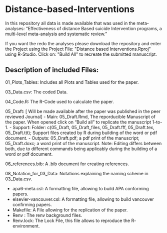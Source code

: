 # Distance-based-Interventions

In this repository all data is made available that was used in the meta-analyses: “Effectiveness of distance Based suicide Intervention programs, a multi-level meta-analysis and systematic review.”

If you want the redo the analyses please download the repository and enter the Project using the Project File: "Distance based Interventions.Rproj" using R-Studio.
Click on: "Build All" to recreate the submitted manuscript.

## Description of included Files:


  01_Plots_Tables:  Includes all Plots and Tables used for the paper.
  
  03_Data.csv: The coded Data.
  
  04_Code.R: The R-Code used to calculate the paper. 
  
  05_Draft: [ Will be made available after the paper was published in the peer reviewed Journal]
	  - Main: 05_Draft.Rmd, The reporducible Manuscript of the paper. When opened click on 		“Build all” to replicate the manuscript 1-to-1.
	  - Support: Folder: c(05_Draft, 05_Draft_files, 05_Draft.fff, 05_Draft.tex, 05_Draft.ttt); 		Support files created by R during building of the word or pdf document.
	  - Outputs: 05_Draft.pdf; a pdf print of the manuscript; 05_Draft.doxc; a word print of the 	manuscript. Note: Editing differs between both, due to different commands being applicably 	during the building of a word or pdf document.

06_references.bib: A .bib document for creating references. 

08_Notation_for_03_Data: Notations explaining the naming scheme in 03_Data.csv.

- apa6-meta.csl:  A formatting file, allowing to build APA conforming papers.
- elsevier-vancouver.csl: A formatting file, allowing to build vancouver confirming papers.
- Makefile: A File allowing for the replication of the paper.
- Renv : The renv background files. 
- Renv.lock: The Lock File, this file allows to reproduce the R- environment.
